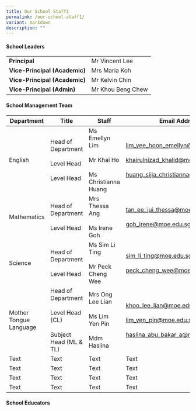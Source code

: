 ```yaml
---
title: Our School Staff1
permalink: /our-school-staff1/
variant: markdown
description: ""
---
```

#### **School Leaders**


|  |  | 
| -------- | -------- | 
| **Principal**     | Mr Vincent Lee     | 
| **Vice-Principal (Academic)**     | Mrs Maria Koh     | 
| **Vice-Principal (Academic)**     | Mr Kelvin Chin     |
| **Vice-Principal (Admin)**     | Mr Khou Beng Chew     | 


#### **School Management Team**


| Department | Title | Staff | Email Address |
| -------- | -------- | -------- | -------- |
| English     | Head of Department<br><br>Level Head<br><br> Level Head     | Ms Emellyn Lim<br><br>Mr Khai Ho<br><br>Ms Christianna Huang     | [lim_yee_hoon_emellyn@schools.gov.sg](lim_yee_hoon_emellyn@schools.gov.sg) <br><br>[khairulnizad_khalid@moe.edu.sg](khairulnizad_khalid@moe.edu.sg)<br><br>[huang_sijia_christianna@moe.edu.sg](huang_sijia_christianna@moe.edu.sg)    |
| Mathematics     | Head of Department<br><br>Level Head     | Mrs Thessa Ang<br><br>Ms Irene Goh     | [tan_ee_jui_thessa@moe.edu.sg](tan_ee_jui_thessa@moe.edu.sg)<br><br> [goh_irene@moe.edu.sg](goh_irene@moe.edu.sg)     |
| Science     | Head of Department<br><br>Level Head   | Ms Sim Li Ting<br><br>Mr Peck Cheng Wee     | [sim_li_ting@moe.edu.sg](sim_li_ting@moe.edu.sg)<br><br>[peck_cheng_wee@moe.edu.sg](peck_cheng_wee@moe.edu.sg)     |
| Mother Tongue Language     | Head of Department<br><br>Level Head (CL)<br><br>Subject Head (ML &amp; TL)     | Mrs Ong Lee Lian<br><br>Ms Lim Yen Pin<br><br>Mdm Haslina     | [khoo_lee_lian@moe.edu.sg](khoo_lee_lian@moe.edu.sg)<br><br>[lim_yen_pin@moe.edu.sg](lim_yen_pin@moe.edu.sg)<br><br> [haslina_abu_bakar_a@moe.edu.sg](haslina_abu_bakar_a@moe.edu.sg)   |
| Text     | Text     | Text     | Text     |
| Text     | Text     | Text     | Text     |
| Text     | Text     | Text     | Text     |
| Text     | Text     | Text     | Text     |


#### **School Educators**